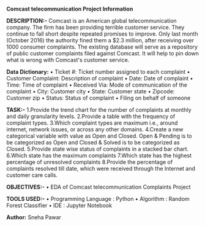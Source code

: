 **Comcast telecommunication Project Information**

**DESCRIPTION:-**
Comcast is an American global telecommunication company. The firm has been providing terrible customer service. They continue to fall short despite repeated promises to improve. Only last month (October 2016) the authority fined them a $2.3 million, after receiving over 1000 consumer complaints. The existing database will serve as a repository of public customer complaints filed against Comcast. It will help to pin down what is wrong with Comcast's customer service.

**Data Dictionary:**
• Ticket #: Ticket number assigned to each complaint
• Customer Complaint: Description of complaint
• Date: Date of complaint
• Time: Time of complaint
• Received Via: Mode of communication of the complaint
• City: Customer city
• State: Customer state
• Zipcode: Customer zip
• Status: Status of complaint
• Filing on behalf of someone

**TASK:-**
1.Provide the trend chart for the number of complaints at monthly and daily granularity levels.
2.Provide a table with the frequency of complaint types.
3.Which complaint types are maximum i.e., around internet, network issues, or across any other domains.
4.Create a new categorical variable with value as Open and Closed. Open & Pending is to be categorized as Open and Closed & Solved is to be categorized as Closed.
5.Provide state wise status of complaints in a stacked bar chart.
6.Which state has the maximum complaints
7.Which state has the highest percentage of unresolved complaints
8.Provide the percentage of complaints resolved till date, which were received through the Internet and customer care calls.

**OBJECTIVES:-**
• EDA of Comcast telecommunication Complaints Project

**TOOLS USED:-**
• Programming Language : Python
• Algorithm : Random Forest Classifier
• IDE : Jupyter Notebook

**Author:**
Sneha Pawar
